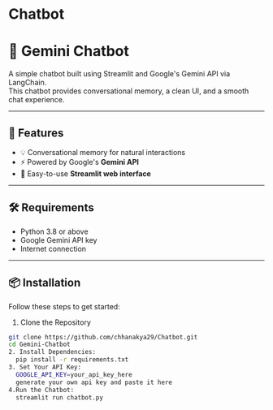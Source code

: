 # Chatbot
# 🤖 Gemini Chatbot

A simple chatbot built using Streamlit and Google's Gemini API via LangChain.  
This chatbot provides conversational memory, a clean UI, and a smooth chat experience.

---

## 🚀 Features
- 💡 Conversational memory for natural interactions
- ⚡ Powered by Google's **Gemini API**
- 🎨 Easy-to-use **Streamlit web interface**


---

## 🛠️ Requirements
- Python 3.8 or above
- Google Gemini API key
- Internet connection

---

## 📦 Installation

Follow these steps to get started:

1. Clone the Repository
```bash
git clone https://github.com/chhanakya29/Chatbot.git
cd Gemini-Chatbot
2. Install Dependencies:
  pip install -r requirements.txt
3. Set Your API Key:
  GOOGLE_API_KEY=your_api_key_here
  generate your own api key and paste it here
4.Run the Chatbot:
  streamlit run chatbot.py

